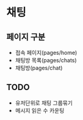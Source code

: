 # 채팅

## 페이지 구분

* 접속 페이지(pages/home)
* 채팅방 목록(pages/chats)
* 채팅방(pages/chat)

## TODO

* 유저단위로 채팅 그룹묶기
* 메시지 읽은 수 카운팅